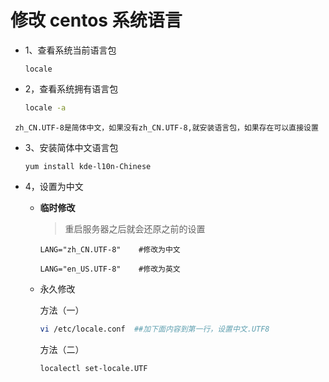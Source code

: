 # 修改 centos 系统语言

* 1、查看系统当前语言包

    ```shell
    locale
    ```

* 2，查看系统拥有语言包

    ```sh
    locale -a
    ```

​		` zh_CN.UTF-8是简体中文，如果没有zh_CN.UTF-8,就安装语言包，如果存在可以直接设置`

* 3、安装简体中文语言包

    ```linux
    yum install kde-l10n-Chinese
    ```

* 4，设置为中文

    * **临时修改**

        >   重启服务器之后就会还原之前的设置

        ```linux
        LANG="zh_CN.UTF-8"    #修改为中文
        
        LANG="en_US.UTF-8"    #修改为英文
        ```

    * 永久修改

        方法（一）

        ```sh
        vi /etc/locale.conf  ##加下面内容到第一行，设置中文.UTF8
        ```

        方法（二）

        ```sh
        localectl set-locale.UTF
        ```

        

